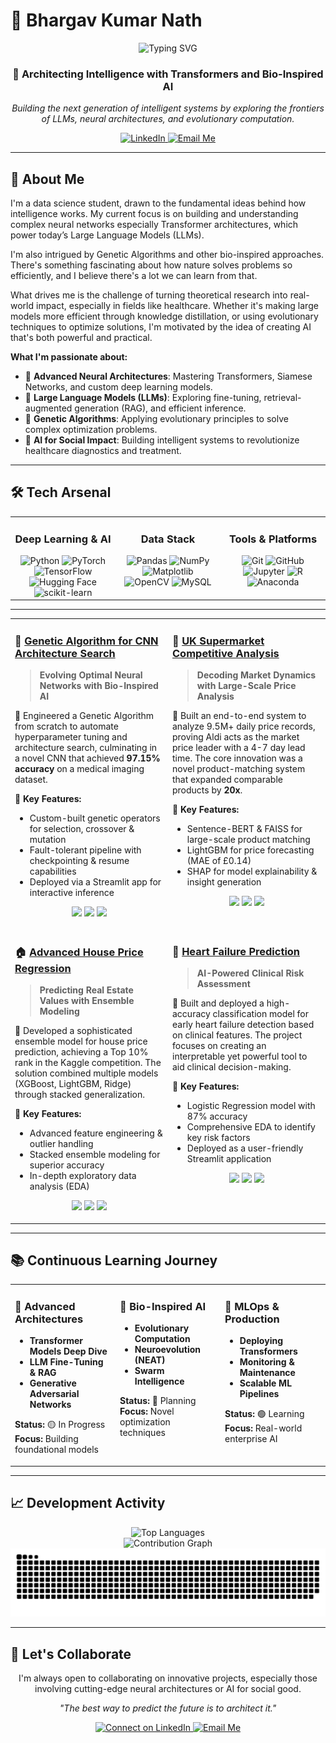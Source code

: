 # 🚀 Bhargav Kumar Nath

<div align="center">
  
  <!-- Animated Header (using a more reliable host) -->
  <img src="https://readme-typing-svg.vercel.app/api?font=Fira+Code&weight=500&size=28&pause=1000&color=00D4FF¢er=true&vCenter=true&width=600&lines=Neural+Network+Architect;LLM+/+Transformer+Specialist;Genetic+Algorithm+Explorer;AI+for+Healthcare+Innovator" alt="Typing SVG" />
  
  <br/>
  
  <!-- Professional Tagline -->
  <h3>🧠 Architecting Intelligence with Transformers and Bio-Inspired AI</h3>
  <p><em>Building the next generation of intelligent systems by exploring the frontiers of LLMs, neural architectures, and evolutionary computation.</em></p>
  
  <!-- Social Links -->
  <p>
    <a href="https://www.linkedin.com/in/bhargav-kumar-nath-91b59920b/">
      <img src="https://img.shields.io/badge/LinkedIn-0077B5?style=for-the-badge&logo=linkedin&logoColor=white" alt="LinkedIn"/>
    </a>
    <a href="https://mail.google.com/mail/?view=cm&to=bhargavkumarnathh@gmail.com" target="_blank" rel="noopener noreferrer">
  <img src="https://img.shields.io/badge/Email-EA4335?style=for-the-badge&logo=gmail&logoColor=white" alt="Email Me"/>
</a>

  </p>
  
</div>

---

## 🎯 About Me

I'm a data science student, drawn to the fundamental ideas behind how intelligence works. My current focus is on building and understanding complex neural networks especially Transformer architectures, which power today’s Large Language Models (LLMs).

I'm also intrigued by Genetic Algorithms and other bio-inspired approaches. There's something fascinating about how nature solves problems so efficiently, and I believe there's a lot we can learn from that.

What drives me is the challenge of turning theoretical research into real-world impact, especially in fields like healthcare. Whether it's making large models more efficient through knowledge distillation, or using evolutionary techniques to optimize solutions, I'm motivated by the idea of creating AI that's both powerful and practical.

**What I'm passionate about:**
- 🧠 **Advanced Neural Architectures**: Mastering Transformers, Siamese Networks, and custom deep learning models.
- 💬 **Large Language Models (LLMs)**: Exploring fine-tuning, retrieval-augmented generation (RAG), and efficient inference.
- 🧬 **Genetic Algorithms**: Applying evolutionary principles to solve complex optimization problems.
- 🏥 **AI for Social Impact**: Building intelligent systems to revolutionize healthcare diagnostics and treatment.

---

## 🛠️ Tech Arsenal

<table width="100%">
  <tr>
    <td width="33%" valign="top">
      <h3 align="center">Deep Learning & AI</h3>
      <div align="center">
        <img src="https://img.shields.io/badge/Python-3776AB?style=for-the-badge&logo=python&logoColor=white" alt="Python" />
        <img src="https://img.shields.io/badge/PyTorch-EE4C2C?style=for-the-badge&logo=pytorch&logoColor=white" alt="PyTorch" />
        <img src="https://img.shields.io/badge/TensorFlow-FF6F00?style=for-the-badge&logo=tensorflow&logoColor=white" alt="TensorFlow" />
        <img src="https://img.shields.io/badge/Hugging_Face-FFD21E?style=for-the-badge&logo=huggingface&logoColor=black" alt="Hugging Face" />
        <img src="https://img.shields.io/badge/scikit--learn-F7931E?style=for-the-badge&logo=scikit-learn&logoColor=white" alt="scikit-learn" />
      </div>
    </td>
    <td width="33%" valign="top">
      <h3 align="center">Data Stack</h3>
      <div align="center">
        <img src="https://img.shields.io/badge/Pandas-150458?style=for-the-badge&logo=pandas&logoColor=white" alt="Pandas" />
        <img src="https://img.shields.io/badge/NumPy-013243?style=for-the-badge&logo=numpy&logoColor=white" alt="NumPy" />
        <img src="https://img.shields.io/badge/Matplotlib-3178C6?style=for-the-badge&logo=matplotlib&logoColor=white" alt="Matplotlib" />
        <img src="https://img.shields.io/badge/OpenCV-5C3EE8?style=for-the-badge&logo=opencv&logoColor=white" alt="OpenCV" />
        <img src="https://img.shields.io/badge/MySQL-4479A1?style=for-the-badge&logo=mysql&logoColor=white" alt="MySQL" />
      </div>
    </td>
    <td width="33%" valign="top">
      <h3 align="center">Tools & Platforms</h3>
      <div align="center">
        <img src="https://img.shields.io/badge/Git-F05032?style=for-the-badge&logo=git&logoColor=white" alt="Git" />
        <img src="https://img.shields.io/badge/GitHub-181717?style=for-the-badge&logo=github&logoColor=white" alt="GitHub" />
        <img src="https://img.shields.io/badge/Jupyter-F37626?style=for-the-badge&logo=jupyter&logoColor=white" alt="Jupyter" />
        <img src="https://img.shields.io/badge/R-276DC3?style=for-the-badge&logo=r&logoColor=white" alt="R" />
        <img src="https://img.shields.io/badge/Anaconda-44A833?style=for-the-badge&logo=anaconda&logoColor=white" alt="Anaconda" />
      </div>
    </td>
  </tr>
</table>

---

<table>
<tr>
<td width="50%" valign="top">

### 🧬 [Genetic Algorithm for CNN Architecture Search](https://github.com/BhargavKumarNath/Genetic-Algorithm-For-Hyperparameter-Optimisation)
> **Evolving Optimal Neural Networks with Bio-Inspired AI**

🎯 Engineered a Genetic Algorithm from scratch to automate hyperparameter tuning and architecture search, culminating in a novel CNN that achieved **97.15% accuracy** on a medical imaging dataset.

**🔬 Key Features:**
- Custom-built genetic operators for selection, crossover & mutation
- Fault-tolerant pipeline with checkpointing & resume capabilities
- Deployed via a Streamlit app for interactive inference

<p align="center">
  <img src="https://img.shields.io/badge/Python-3776AB?style=for-the-badge&logo=python&logoColor=white" />
  <img src="https://img.shields.io/badge/PyTorch-EE4C2C?style=for-the-badge&logo=pytorch&logoColor=white" />
  <img src="https://img.shields.io/badge/Streamlit-FF4B4B?style=for-the-badge&logo=streamlit&logoColor=white" />
</p>

</td>
<td width="50%" valign="top">

### 🛒 [UK Supermarket Competitive Analysis](https://github.com/BhargavKumarNath/PricePoint-Dynamics-Decoding-the-UK-Supermarket-Competitive-Landscape-with-Machine-Learning)
> **Decoding Market Dynamics with Large-Scale Price Analysis**

🎯 Built an end-to-end system to analyze 9.5M+ daily price records, proving Aldi acts as the market price leader with a 4-7 day lead time. The core innovation was a novel product-matching system that expanded comparable products by **20x**.

**🔬 Key Features:**
- Sentence-BERT & FAISS for large-scale product matching
- LightGBM for price forecasting (MAE of £0.14)
- SHAP for model explainability & insight generation

<p align="center">
  <img src="https://img.shields.io/badge/Python-3776AB?style=for-the-badge&logo=python&logoColor=white" />
  <img src="https://img.shields.io/badge/scikit--learn-F7931E?style=for-the-badge&logo=scikit-learn&logoColor=white" />
  <img src="https://img.shields.io/badge/LightGBM-006400?style=for-the-badge&logo=lightgbm&logoColor=white" />
</p>

</td>
</tr>
<tr>
<td width="50%" valign="top">

### 🏠 [Advanced House Price Regression](https://github.com/BhargavKumarNath/House-Prices-Advanced-Regression-Techniques)
> **Predicting Real Estate Values with Ensemble Modeling**

🎯 Developed a sophisticated ensemble model for house price prediction, achieving a Top 10% rank in the Kaggle competition. The solution combined multiple models (XGBoost, LightGBM, Ridge) through stacked generalization.

**🔬 Key Features:**
- Advanced feature engineering & outlier handling
- Stacked ensemble modeling for superior accuracy
- In-depth exploratory data analysis (EDA)

<p align="center">
  <img src="https://img.shields.io/badge/Python-3776AB?style=for-the-badge&logo=python&logoColor=white" />
  <img src="https://img.shields.io/badge/Kaggle-20BEFF?style=for-the-badge&logo=kaggle&logoColor=white" />
  <img src="https://img.shields.io/badge/XGBoost-006400?style=for-the-badge&logo=xgboost&logoColor=white" />
</p>

</td>
<td width="50%" valign="top">

### 🏥 [Heart Failure Prediction](https://github.com/BhargavKumarNath/Heart_Failure_Prediction)
> **AI-Powered Clinical Risk Assessment**

🎯 Built and deployed a high-accuracy classification model for early heart failure detection based on clinical features. The project focuses on creating an interpretable yet powerful tool to aid clinical decision-making.

**🔬 Key Features:**
- Logistic Regression model with 87% accuracy
- Comprehensive EDA to identify key risk factors
- Deployed as a user-friendly Streamlit application

<p align="center">
  <img src="https://img.shields.io/badge/Python-3776AB?style=for-the-badge&logo=python&logoColor=white" />
  <img src="https://img.shields.io/badge/scikit--learn-F7931E?style=for-the-badge&logo=scikit-learn&logoColor=white" />
    <img src="https://img.shields.io/badge/Pandas-150458?style=for-the-badge&logo=pandas&logoColor=white" />
</p>

</td>
</tr>
</table>

---

## 📚 Continuous Learning Journey

<table>
<tr>
<td width="33%" valign="top">

### 🧠 **Advanced Architectures**
- **Transformer Models Deep Dive**
- **LLM Fine-Tuning & RAG**
- **Generative Adversarial Networks**

**Status:** 🟡 In Progress  
**Focus:** Building foundational models

</td>
<td width="33%" valign="top">

### 🧬 **Bio-Inspired AI**
- **Evolutionary Computation**
- **Neuroevolution (NEAT)**
- **Swarm Intelligence**

**Status:** 🔵 Planning  
**Focus:** Novel optimization techniques

</td>
<td width="33%" valign="top">

### 🚀 **MLOps & Production**
- **Deploying Transformers**
- **Monitoring & Maintenance**
- **Scalable ML Pipelines**

**Status:** 🟢 Learning  
**Focus:** Real-world enterprise AI

</td>
</tr>
</table>

---

## 📈 Development Activity

<div align="center">
  <img src="https://github-readme-stats.vercel.app/api/top-langs/?username=BhargavKumarNath&layout=compact&theme=tokyonight&hide_border=true&bg_color=0D1117&title_color=00D4FF&text_color=ffffff" alt="Top Languages" />
</div>

<div align="center">
  <img src="https://github-readme-activity-graph.vercel.app/graph?username=BhargavKumarNath&theme=tokyo-night&hide_border=true&bg_color=0D1117&color=00D4FF&line=00D4FF&point=FF6B6B" alt="Contribution Graph" />
</div>

<!-- GitHub Contribution Snake Animation -->
<div align="center">
  <img src="https://raw.githubusercontent.com/platane/snk/output/github-contribution-grid-snake.svg?u=BhargavKumarNath&theme=github-dark" alt="github contribution snake animation"/>
</div>

---

## 🤝 Let's Collaborate

<div align="center">
  
  <p>
    I'm always open to collaborating on innovative projects, especially those involving cutting-edge neural architectures or AI for social good.
  </p>
  
  <p>
    <em>"The best way to predict the future is to architect it."</em>
  </p>
  
  <p>
    <a href="https://www.linkedin.com/in/bhargav-kumar-nath-91b59920b/">
      <img src="https://img.shields.io/badge/LinkedIn-Connect-0077B5?style=for-the-badge&logo=linkedin&logoColor=white" alt="Connect on LinkedIn"/>
    </a>
    <a href="https://mail.google.com/mail/?view=cm&to=bhargavkumarnathh@gmail.com" target="_blank" rel="noopener noreferrer">
  <img src="https://img.shields.io/badge/Email-EA4335?style=for-the-badge&logo=gmail&logoColor=white" alt="Email Me"/>
</a>
  </p>
  
</div>

